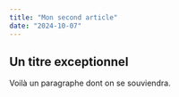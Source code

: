 ```yaml
---
title: "Mon second article"
date: "2024-10-07"
---
```


## Un titre exceptionnel

Voilà un paragraphe dont on se souviendra.